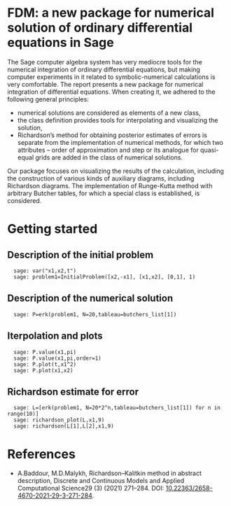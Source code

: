 # FDM: a new package for numerical solution of ordinary differential equations in Sage

The Sage computer algebra system has very mediocre tools for the numerical integration of ordinary 
differential equations, but making computer experiments in it related to symbolic-numerical
calculations is very comfortable. The report presents a new package for numerical integration
of differential equations. When creating it, we adhered to the following general principles: 
* numerical solutions are considered as elements of a new class, 
* the class definition provides tools for interpolating and visualizing the solution, 
* Richardson’s method for obtaining posterior estimates of errors is separate from the implementation of numerical methods, for which
two attributes – order of approximation and step or its analogue for quasi-equal grids are added in the class of numerical solutions. 

Our package focuses on visualizing the results of the calculation, including the construction of various kinds of auxiliary diagrams, including Richardson
diagrams. The implementation of Runge-Kutta method with arbitrary Butcher tables,
for which a special class is established, is considered.

# Getting started
## Description of the initial problem
```
  sage: var("x1,x2,t")
  sage: problem1=InitialProblem([x2,-x1], [x1,x2], [0,1], 1)
```
## Description of the numerical solution

```
  sage: P=erk(problem1, N=20,tableau=butchers_list[1])
```
## Iterpolation and plots
```
  sage: P.value(x1,pi) 
  sage: P.value(x1,pi,order=1)
  sage: P.plot(t,x1^2)
  sage: P.plot(x1,x2)
```
## Richardson estimate for error
```
  sage: L=[erk(problem1, N=20*2^n,tableau=butchers_list[1]) for n in range(10)]
  sage: richardson_plot(L,x1,9)
  sage: richardson(L[1],L[2],x1,9)
```
# References
* A.Baddour, M.D.Malykh, Richardson–Kalitkin method in abstract description, Discrete and Continuous Models and Applied Computational Science29 (3) (2021) 271–284.  DOI: [10.22363/2658-4670-2021-29-3-271-284](https://doi.org/10.22363/2658-4670-2021-29-3-271-284).
